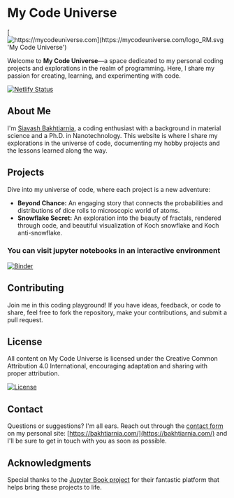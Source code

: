# My Code Universe

[![https://mycodeuniverse.com](https://mycodeuniverse.com/logo_RM.svg 'My Code Universe')](https://mycodeuniverse.com/)

Welcome to **My Code Universe**—a space dedicated to my personal coding projects and explorations in the realm of programming. Here, I share my passion for creating, learning, and experimenting with code.

[![Netlify Status](https://api.netlify.com/api/v1/badges/95ec0815-8b3d-48c0-978a-274dde54d66d/deploy-status)](https://app.netlify.com/sites/mycodeuniverse/deploys)

## About Me

I'm [Siavash Bakhtiarnia](https://bakhtiarnia.com), a coding enthusiast with a background in material science and a Ph.D. in Nanotechnology. This website is where I share my explorations in the universe of code, documenting my hobby projects and the lessons learned along the way.

## Projects

Dive into my universe of code, where each project is a new adventure:

- **Beyond Chance:** An engaging story that connects the probabilities and distributions of dice rolls to microscopic world of atoms.
- **Snowflake Secret:** An exploration into the beauty of fractals, rendered through code, and beautiful visualization of Koch snowflake and Koch anti-snowflake.

### You can visit jupyter notebooks in an interactive environment

[![Binder](https://mybinder.org/badge_logo.svg)](https://mybinder.org/v2/gh/siavashb66/mycodeuniverse/master?labpath=mybook)

## Contributing

Join me in this coding playground! If you have ideas, feedback, or code to share, feel free to fork the repository, make your contributions, and submit a pull request.

## License

All content on My Code Universe is licensed under the Creative Common Attribution 4.0 International, encouraging adaptation and sharing with proper attribution.

[![License](https://img.shields.io/badge/License-CC%20BY%204.0-blue.svg)](https://creativecommons.org/licenses/by/4.0/)

## Contact

Questions or suggestions? I'm all ears. Reach out through the [contact form](https://bakhtiarnia.com/en/form) on my personal site: [https://bakhtiarnia.com/](https://bakhtiarnia.com/) and I'll be sure to get in touch with you as soon as possible.

## Acknowledgments

Special thanks to the [Jupyter Book project](https://jupyterbook.org/) for their fantastic platform that helps bring these projects to life.
